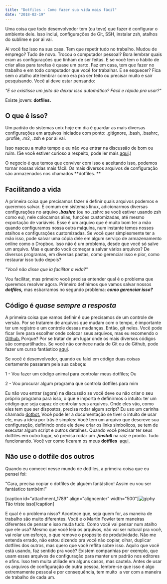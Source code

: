 ```yaml
---
title: "Dotfiles - Como fazer sua vida mais fácil"
date: "2018-02-19"
---
```


Uma coisa que todo desenvolvedor tem (ou teve) que fazer é configurar o ambiente dele. Isso inclui, configurações de Git, SSH, instalar zsh, atalhos do sublime e por ai vai.

Ai você faz isso na sua casa. Tem que repetir tudo no trabalho. Mudou de emprego? Tudo de novo. Trocou o computador pessoal? Bora lembrar quais eram as configurações que tinham de ser feitas. E se você tem o hábito de criar alias para tarefas é quase um parto. Faz em casa, tem que fazer no trabalho e em todo computador que você for trabalhar. E se esquecer? Fica sem o atalho até lembrar como era pra ser feito ou precisar muito e sair pesquisando. Você ai deve estar pensando:

_"E se existisse um jeito de deixar isso automático? Fácil e rápido pra usar?"_

Existe jovem: **dotfiles.**

## O que é isso?

Um padrão do sistemas unix hoje em dia é guardar as mais diversas configurações em arquivos iniciados com ponto: .gitignore, .bash, .bashrc, .profile, .m2, .zsh e por ai vai.

Isso nasceu a muito tempo e eu não vou entrar na discussão de bom ou ruim. (Se você estiver curioso a respeito, pode ler mais [aqui](https://mexapi.macpress.com.br/ordem-nos-dotfiles).)

O negocio é que temos que conviver com isso e aceitando isso, podemos tornar nossas vidas mais fácil. Os mais diversos arquivos de configuração são armazenados nos chamados **dotfiles. **

## Facilitando a vida

A primeira coisa que precisamos fazer é definir quais arquivos podemos e queremos salvar. É comum em sistemas linux, adicionarmos diversas configurações no arquivo **_.bashrc_** (ou no .zshrc se você estiver usando zsh como eu), nele colocamos alias, funções customizadas, até mesmo exportação de variáveis. Esse é um arquivo que é muito bom ter a mão quando configuramos nossa outra máquina, num instante temos nossos atalhos e configurações customizadas. Se você quer simplesmente ter a mão isso, pode salvar uma cópia dele em algum serviço de armazenamento online como o Dropbox. Isso não é um problema, desde que você só salve um arquivo. Mas e quando você começar a salvar vários arquivos? De diversos programas, em diversas pastas, como gerenciar isso e pior, como restaurar isso tudo depois?

_"Você não disse que ia facilitar a vida?"_

Vou facilitar, mas primeiro você precisa entender qual é o problema que queremos resolver agora. Primeiro definimos que vamos salvar nossos _**dotfiles,**_ mas esbarramos no segundo problema: _**como gerenciar isso?**_

## Código é _quase_ _sempre a resposta_

A primeira coisa que vamos definir é que precisamos de um controle de versão. Por se tratarem de arquivos que mudam com o tempo, é importante ter um registro e um controle dessas mudanças. Então, git neles. Você pode ficar livre para escolher onde colocar seus arquivos, mas eu recomendo o [Github.](http://github.com/) Porque? Por se tratar de um lugar onde os mais diversos códigos são compartilhados. Se você não conhece nada de Git ou de Github, pode fazer um curso fantástico [aqui](https://www.udemy.com/git-e-github-para-iniciantes/).

Se você é desenvolvedor, quando eu falei em código duas coisas certamente passaram pela sua cabeça:

1 - Vou fazer um código animal para controlar meus dotfiles; Ou

2 - Vou procurar algum programa que controla dotfiles para mim

Eu não vou entrar (agora) na discussão se você deve ou não criar o seu próprio programa para isso, o que é importa é definirmos o intuito: ter um código que seja capaz de controlar seus arquivos. Onde eles vão, como eles tem que ser dispostos, precisa rodar algum script? Eu uso um carinha chamado [dotbot.](https://github.com/anishathalye/dotbot) Você pode ler a documentação se tiver o intuito de usar ele, mas a ideia por trâs é simples: Você tem um arquivo que descreve sua configuração, definindo onde ele deve criar os links simbolicos, se tem de executar algum script e outros detalhes. Quando você precisar ter seus dotfiles em outro lugar, só precisa rodar um .**_/install_** na raiz e pronto. Tudo funcionando. Você ver como ficaram os meus **dotfiles**  [aqui.](https://github.com/angeliski/dotfiles)

## Não use o dotfile dos outros

Quando eu comecei nesse mundo de dotfiles, a primeira coisa que eu pensei foi:

"Cara, precisa copiar o dotfiles de alguém fantástico! Assim eu vou ser fantástico também!"

\[caption id="attachment\_1789" align="aligncenter" width="500"\]![giphy](https://algoritmosdescomplicados.files.wordpress.com/2018/02/giphy.gif) Tão triste isso\[/caption\]

E qual é o problema nisso? Acontece que, seja quem for, as maneira de trabalho são muito diferentes. Você e o Martin Fowler tem maneiras diferentes de pensar e isso muda tudo. Como você vai pensar num atalho que ele usa? Mesmo que você leia os arquivos, não vai ser natural pra você, vai rolar um esforço, o que remove o propósito de produtividade. Não me entenda errado, não estou dizendo pra você não copiar, olhar, duplicar dotfiles dos outros, mas quero que você reflita sobre isso. Aquilo que você está usando, faz sentido pra você? Existem companhias por exemplo, que usam esses arquivos de configuração para manter um padrão nos editores e afins. Isso tem muita utiliade em alguns casos, mas cautela. Antes de usar os arquivos de configuração de outra pessoa, lembre-se que isso é algo extremamente pessoal e por consequência, tem muito  a ver com a maneira de trabalho de cada um.

<Signature />